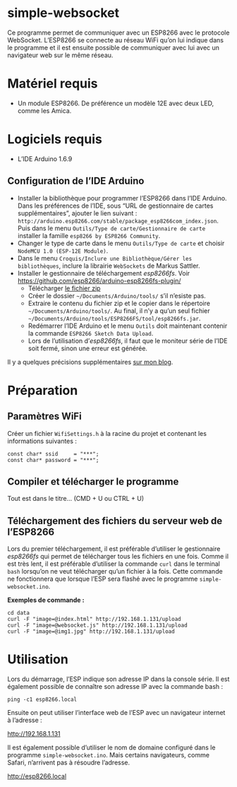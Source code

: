 simple-websocket
================

Ce programme permet de communiquer avec un ESP8266 avec le protocole WebSocket. L’ESP8266 se connecte au réseau WiFi qu’on lui indique dans le programme et il est ensuite possible de communiquer avec lui avec un navigateur web sur le même réseau.

# Matériel requis

- Un module ESP8266. De préférence un modèle 12E avec deux LED, comme les Amica.

# Logiciels requis

- L’IDE Arduino 1.6.9

## Configuration de l’IDE Arduino

- Installer la bibliothèque pour programmer l’ESP8266 dans l’IDE Arduino. Dans les préférences de l’IDE, sous “URL de gestionnaire de cartes supplémentaires”, ajouter le lien suivant : `http://arduino.esp8266.com/stable/package_esp8266com_index.json`. Puis dans le menu `Outils/Type de carte/Gestionnaire de carte` installer la famille `esp8266 by ESP8266 Community`.
- Changer le type de carte dans le menu `Outils/Type de carte` et choisir `NodeMCU 1.0 (ESP-12E Module)`.
- Dans le menu `Croquis/Inclure une Bibliothèque/Gérer les bibliothèques`, inclure la librairie `WebSockets` de Markus Sattler.
- Installer le gestionnaire de téléchargement *esp8266fs*. Voir <https://github.com/esp8266/arduino-esp8266fs-plugin/>
	- Télécharger [le fichier zip](https://github.com/esp8266/arduino-esp8266fs-plugin/releases/tag/0.2.0)
	- Créer le dossier `~/Documents/Arduino/tools/` s’il n’esiste pas.
	- Extraire le contenu du fichier zip et le copier dans le répertoire `~/Documents/Arduino/tools/`. Au final, il n’y a qu’un seul fichier `~/Documents/Arduino/tools/ESP8266FS/tool/esp8266fs.jar`.
	- Redémarrer l’IDE Arduino et le menu `Outils` doit maintenant contenir la commande `ESP8266 Sketch Data Upload`.
	- Lors de l’utilisation d’*esp8266fs*, il faut que le moniteur série de l’IDE soit fermé, sinon une erreur est générée.

Il y a quelques précisions supplémentaires [sur mon blog](http://ouilogique.com/NodeMCU_esp8266/#programmation-en-arduino-c).



# Préparation

## Paramètres WiFi

Créer un fichier `WifiSettings.h` à la racine du projet et contenant les informations suivantes :

    const char* ssid     = "***";
    const char* password = "***";

## Compiler et télécharger le programme

Tout est dans le titre... (CMD + U ou CTRL + U)

## Téléchargement des fichiers du serveur web de l’ESP8266

Lors du premier téléchargement, il est préférable d’utiliser le gestionnaire *esp8266fs* qui permet de télécharger tous les fichiers en une fois. Comme il est très lent, il est préférable d’utiliser la commande `curl` dans le terminal `bash` lorsqu’on ne veut télécharger qu’un fichier à la fois. Cette commande ne fonctionnera que lorsque l’ESP sera flashé avec le programme `simple-websocket.ino`.

**Exemples de commande :**

	cd data
	curl -F "image=@index.html" http://192.168.1.131/upload
	curl -F "image=@websocket.js" http://192.168.1.131/upload
	curl -F "image=@img1.jpg" http://192.168.1.131/upload




# Utilisation

Lors du démarrage, l’ESP indique son adresse IP dans la console série. Il est également possible de connaître son adresse IP avec la commande bash :

	ping -c1 esp8266.local

Ensuite on peut utiliser l’interface web de l’ESP avec un navigateur internet à l’adresse :

http://192.168.1.131

Il est également possible d’utiliser le nom de domaine configuré dans le programme `simple-websocket.ino`. Mais certains navigateurs, comme Safari, n’arrivent pas à résoudre l’adresse.

http://esp8266.local


